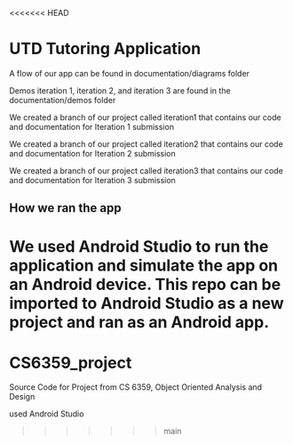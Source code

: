 <<<<<<< HEAD
# UTD Tutoring Application

A flow of our app can be found in documentation/diagrams folder

Demos iteration 1, iteration 2, and iteration 3 are found in the documentation/demos folder

We created a branch of our project called iteration1 that contains our code and documentation for Iteration 1 submission

We created a branch of our project called iteration2 that contains our code and documentation for Iteration 2 submission

We created a branch of our project called iteration3 that contains our code and documentation for Iteration 3 submission

## How we ran the app

We used Android Studio to run the application and simulate the app on an Android device. This repo can be imported to Android Studio as a new project and ran as an Android app.
=======
# CS6359_project
Source Code for Project from CS 6359, Object Oriented Analysis and Design

used Android Studio
>>>>>>> main
